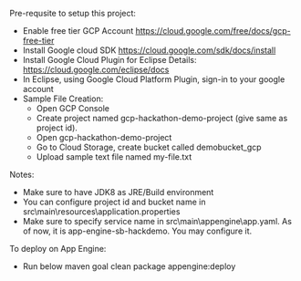 Pre-requsite to setup this project:

- Enable free tier GCP Account https://cloud.google.com/free/docs/gcp-free-tier
- Install Google cloud SDK https://cloud.google.com/sdk/docs/install
- Install Google Cloud Plugin for Eclipse 
  Details: https://cloud.google.com/eclipse/docs
- In Eclipse, using Google Cloud Platform Plugin, sign-in to your google account
- Sample File Creation:
     - Open GCP Console
     - Create project named gcp-hackathon-demo-project (give same as project id).
     - Open gcp-hackathon-demo-project
     - Go to Cloud Storage, create bucket called demobucket_gcp
     - Upload sample text file named my-file.txt
     
Notes:
- Make sure to have JDK8 as JRE/Build environment
- You can configure project id and bucket name in src\main\resources\application.properties
- Make sure to specify service name in src\main\appengine\app.yaml. As of now, it is app-engine-sb-hackdemo. You may configure it. 

To deploy on App Engine:
- Run below maven goal
   clean package appengine:deploy


 

